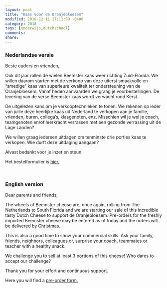 ```yaml
---
layout: post
title: "Kaas voor de Oranjebloesem"
modified: 2018-12-11 17:11:09 -0400
category: 2018
tags: [onderwijs,dutchschool]
comments: 
share: 
---
```


### Nederlandse versie ###

Beste ouders en vrienden,

Ook dit jaar rollen de wielen Beemster kaas weer richting Zuid-Florida. We willen daarom starten met de verkoop van deze uiterst smaakvolle en “smedige” kaas van superieure kwaliteit ter ondersteuning van de Oranjebloesem.
Vanaf heden aanvaarden we graag je voorbestellingen. De levering van de verse Beemster kaas wordt verwacht rond Kerst.

De uitgelezen kans om je verkooptechnieken te tonen. We rekenen op ieder van jullie deze heerlijke kaas uit Nederland te verkopen aan je familie, vrienden, buren, collega’s, klasgenoten, enz. Misschien wil je wel je coach, teamgenoten en/of leerkracht verrassen met een gezonde verrassing uit de Lage Landen?

We willen graag iedereen uitdagen om tenminste drie porties kaas te verkopen. Wie durft deze uitdaging aangaan?

Alvast bedankt voor je inzet en steun.

Het bestelformulier is [hier.](/assets/documents/Cheese_orderform.pdf)

<br/>

### English version

Dear parents and friends,

The wheels of Beemster cheese are, once again, rolling from The Netherlands to South Florida and we are starting our sale of this incredible tasty Dutch Cheese to support de Oranjebloesem.
Pre-orders for the freshly imported Beemster cheese may be entered as of today and the orders will be delivered by Christmas.

This is also a good time to show your commercial skills. Ask your family, friends, neighbors, colleagues or, surprise your coach, teammates or teacher with a healthy snack.

We challenge you to sell at least 3 portions of this cheese! Who dares to accept our challenge?

Thank you for your effort and continuous support.

Here you will find a [pre-order form.](/assets/documents/Cheese_orderform.pdf)

